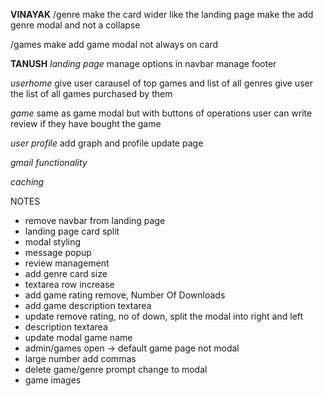 **VINAYAK**
/genre
make the card wider like the landing page
make the add genre modal and not a collapse

/games
make add game modal not always on card

**TANUSH**
_landing page_
manage options in navbar
manage footer

_userhome_
give user carausel of top games and list of all genres
give user the list of all games purchased by them

_game_
same as game modal but with buttons of operations
user can write review if they have bought the game

_user profile_
add graph and profile update page

_gmail functionality_

_caching_

NOTES

-   remove navbar from landing page
-   landing page card split
-   modal styling
-   message popup
-   review management
-   add genre card size
-   textarea row increase
-   add game rating remove, Number Of Downloads
-   add game description textarea
-   update remove rating, no of down, split the modal into right and left
-   description textarea
-   update modal game name
-   admin/games open -> default game page not modal
-   large number add commas
-   delete game/genre prompt change to modal
-   game images
